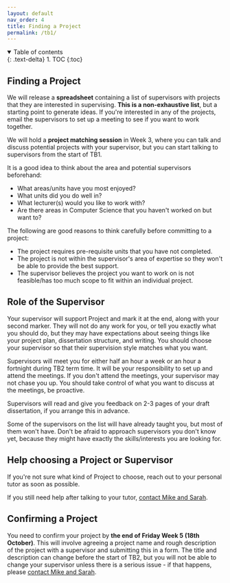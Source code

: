 ```yaml
---
layout: default
nav_order: 4
title: Finding a Project
permalink: /tb1/
---
```



<details open markdown="block">
<summary>
Table of contents
</summary>
{: .text-delta}
1. TOC
{:toc}
</details>


## Finding a Project

We will release a **spreadsheet** containing a list of supervisors with projects that they are interested in supervising. **This is a non-exhaustive list**, but a starting point to generate ideas.  If you're interested in any of the projects, email the supervisors to set up a meeting to see if you want to work together.  

We will hold a **project matching session** in Week 3, where you can talk and discuss potential projects with your supervisor, but you can start talking to supervisors from the start of TB1.


It is a good idea to think about the area and potential supervisors beforehand:

* What areas/units have you most enjoyed?
* What units did you do well in?
* What lecturer(s) would you like to work with?
* Are there areas in Computer Science that you haven't worked on but want to?

The following are good reasons to think carefully before committing to a project:

* The project requires pre-requisite units that you have not completed.
* The project is not within the supervisor's area of expertise so they won't be able to provide the best support.
* The supervisor believes the project you want to work on is not feasible/has too much scope to fit within an individual project.


## Role of the Supervisor

Your supervisor will support Project and mark it at the end, along with your second marker. They will not do any work for you, or tell you exactly what you should do, but they may have expectations about seeing things like your project plan, dissertation structure, and writing. You should choose your supervisor so that their supervision style matches what you want.

Supervisors will meet you for either half an hour a week or an hour a fortnight during TB2 term time.  It will be your responsibility to set up and attend the meetings. If you don't attend the meetings, your supervisor may not chase you up. You should take control of what you want to discuss at the meetings, be proactive.  

Supervisors will read and give you feedback on 2-3 pages of your draft dissertation, if you arrange this in advance. 

Some of the supervisors on the list will have already taught you, but most of them won't have.  Don't be afraid to approach supervisors you don't know yet, because they might have exactly the skills/interests you are looking for.  

## Help choosing a Project or Supervisor

If you're not sure what kind of Project to choose, reach out to your personal tutor as soon as possible.  

If you still need help after talking to your tutor, [contact Mike and Sarah](/contact).


## Confirming a Project

You need to confirm your project by  **the end of Friday Week 5 (18th October)**. This will involve agreeing a project name and rough description of the project with a supervisor and submitting this in a form. The title and description can change before the start of TB2, but you will not be able to change your supervisor unless there is a serious issue - if that happens, please [contact Mike and Sarah](/contact).

